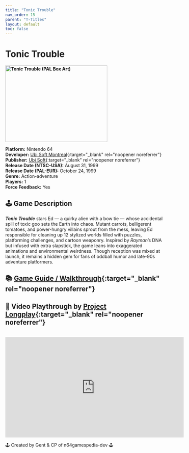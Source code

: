 ```yaml
---
title: "Tonic Trouble"
nav_order: 15
parent: "T-Titles"
layout: default
toc: false
---
```


# Tonic Trouble

<b>
<img src="https://images.launchbox-app.com/7c756a83-47dd-4b28-b798-a078f98ff9b1.jpg" alt="Tonic Trouble (PAL Box Art)" width="320" height="240" />
</b>

**Platform:** Nintendo 64  
**Developer:** [Ubi Soft Montreal](https://en.wikipedia.org/wiki/Ubisoft_Montreal){:target="_blank" rel="noopener noreferrer"}  
**Publisher:** [Ubi Soft](https://en.wikipedia.org/wiki/Ubisoft){:target="_blank" rel="noopener noreferrer"}  
**Release Date (NTSC-USA):** August 31, 1999  
**Release Date (PAL-EUR):** October 24, 1999  
**Genre:** Action-adventure  
**Players:** 1  
**Force Feedback:** Yes  

## 🕹️ Game Description
<em><strong>Tonic Trouble</strong></em> stars Ed — a quirky alien with a bow tie — whose accidental spill of toxic goo sets the Earth into chaos. Mutant carrots, belligerent tomatoes, and power-hungry villains sprout from the mess, leaving Ed responsible for cleaning up 12 stylized worlds filled with puzzles, platforming challenges, and cartoon weaponry. Inspired by *Rayman*’s DNA but infused with extra slapstick, the game leans into exaggerated animations and environmental weirdness. Though reception was mixed at launch, it remains a hidden gem for fans of oddball humor and late-90s adventure platformers.

## 📚 [Game Guide / Walkthrough](https://gamefaqs.gamespot.com/n64/199055-tonic-trouble/faqs/12577){:target="_blank" rel="noopener noreferrer"}

## 🎥 Video Playthrough by [Project Longplay](https://www.youtube.com/@projectlongplay){:target="_blank" rel="noopener noreferrer"}  
<br />  
<iframe width="560" height="315" src="https://www.youtube.com/embed/aYBmAaPg6_c" title="Tonic Trouble Gameplay – N64" frameborder="0" allowfullscreen></iframe>

🕹️ Created by Gent & CP of n64gamespedia-dev 🕹️

<!-- Vault Format: n64gamespedia-dev -->
<!-- Protocol Source: _vault-specs/format-protocol.md -->
